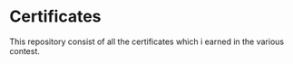 # Certificates

This repository consist of all the certificates which i earned in the various contest. 
